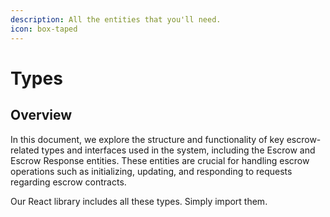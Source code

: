```yaml
---
description: All the entities that you'll need.
icon: box-taped
---
```


# Types

## Overview

In this document, we explore the structure and functionality of key escrow-related types and interfaces used in the system, including the Escrow and Escrow Response entities. These entities are crucial for handling escrow operations such as initializing, updating, and responding to requests regarding escrow contracts.

Our React library includes all these types. Simply import them.

